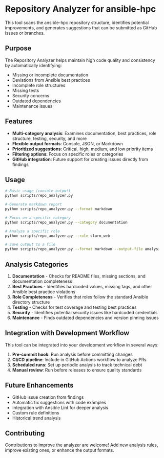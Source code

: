# Repository Analyzer for ansible-hpc

This tool scans the ansible-hpc repository structure, identifies potential improvements, and generates suggestions that can be submitted as GitHub issues or branches.

## Purpose

The Repository Analyzer helps maintain high code quality and consistency by automatically identifying:

- Missing or incomplete documentation
- Deviations from Ansible best practices
- Incomplete role structures
- Missing tests
- Security concerns
- Outdated dependencies
- Maintenance issues

## Features

- **Multi-category analysis**: Examines documentation, best practices, role structure, testing, security, and more
- **Flexible output formats**: Console, JSON, or Markdown
- **Prioritized suggestions**: Critical, high, medium, and low priority items
- **Filtering options**: Focus on specific roles or categories
- **GitHub integration**: Future support for creating issues directly from findings

## Usage

```bash
# Basic usage (console output)
python scripts/repo_analyzer.py

# Generate markdown report
python scripts/repo_analyzer.py --format markdown

# Focus on a specific category
python scripts/repo_analyzer.py --category documentation

# Analyze a specific role
python scripts/repo_analyzer.py --role slurm_web

# Save output to a file
python scripts/repo_analyzer.py --format markdown --output-file analysis_report.md
```

## Analysis Categories

1. **Documentation** - Checks for README files, missing sections, and documentation completeness
2. **Best Practices** - Identifies hardcoded values, missing tags, and other Ansible best practice violations
3. **Role Completeness** - Verifies that roles follow the standard Ansible directory structure
4. **Testing** - Checks for test coverage and testing best practices
5. **Security** - Identifies potential security issues like hardcoded credentials
6. **Maintenance** - Finds outdated dependencies and version pinning issues

## Integration with Development Workflow

This tool can be integrated into your development workflow in several ways:

1. **Pre-commit hook**: Run analysis before committing changes
2. **CI/CD pipeline**: Include in GitHub Actions workflow to analyze PRs
3. **Scheduled runs**: Set up periodic analysis to track technical debt
4. **Manual review**: Run before releases to ensure quality standards

## Future Enhancements

- GitHub issue creation from findings
- Automatic fix suggestions with code examples
- Integration with Ansible Lint for deeper analysis
- Custom rule definitions
- Historical trend analysis

## Contributing

Contributions to improve the analyzer are welcome! Add new analysis rules, improve existing ones, or enhance the output formats.
